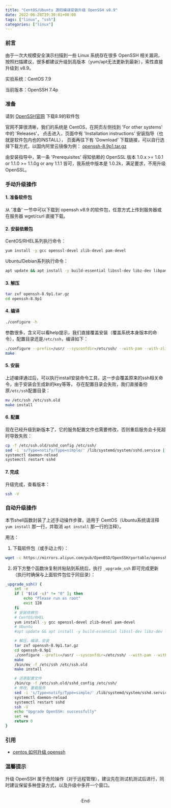 ```yaml
---
title: "CentOS/Ubuntu 源码编译安装升级 OpenSSH v8.9"
date: 2022-06-28T19:30:01+08:00
tags: ["linux", "ssh"]
categories: ["linux"]
---
```


### 前言

由于一次大规模安全演示扫描到一些 Linux 系统存在很多 OpenSSH 相关漏洞，
按照扫描建议，很多都建议升级到高版本（yum/apt无法更新到最新），索性直接升级到 v8.9。

实验系统：CentOS 7.9

当前版本：OpenSSH 7.4p

### 准备

请到 [OpenSSH官网](https://www.openssh.com/) 下载8.9的软件包

官网不算很清晰，我们的系统是 CentOS，在网页左侧找到 'For other systems' 中的 'Releases'，
点击进入，页面中有 'Installation instructions' 安装指导（也就是软件包内也的INSTALL），
页面再往下有 'Download' 下载链接，可以自行选择下载方式，以国内阿里云镜像为例：
[openssh-8.9p1.tar.gz](https://mirrors.aliyun.com/pub/OpenBSD/OpenSSH/portable/openssh-8.9p1.tar.gz)

由安装指导中，第一条 'Prerequisites' 得知依赖的 OpenSSL 版本 1.0.x >= 1.0.1 or 1.1.0 >= 1.1.0g or any 1.1.1
皆可，我系统中版本是 1.0.2k，满足要求，不用升级 OpenSSL。

### 手动升级操作

#### 1. 准备软件包

从 '准备' 一节中可以下载到 openssh v8.9 的软件包，任意方式上传到服务器或在服务器 wget/curl 直接下载。

#### 2. 安装依赖包

CentOS/RHEL系列执行命令：
```bash
yum install -y gcc openssl-devel zlib-devel pam-devel
```

Ubuntu/Debian系列执行命令：
```bash
apt update && apt install -y build-essential libssl-dev libz-dev libpam-dev
```

#### 3. 解压

```bash
tar zxf openssh-8.9p1.tar.gz
cd openssh-8.9p1
```

#### 4. 编译

```bash
./configure -h
```

参数很多，含义可以看help提示，我们直接覆盖安装（覆盖系统本身版本的命令），配置目录还是`/etc/ssh`，编译如下：
```bash
./configure --prefix=/usr/ --sysconfdir=/etc/ssh/ --with-pam --with-zlib --with-ssl-engine
make
```

#### 5. 安装

上述编译通过后，可以执行install安装命令工具，这一步会覆盖原来的ssh相关命令，由于安装会生成新的key等等，
存在配置目录会失败，我们直接备份原`/etc/ssh`配置目录：

```bash
mv /etc/ssh /etc/ssh.old
make install
```
#### 6. 配置

现在已经升级到新版本了，它的服务配置文件也需要修改，否则重启服务会卡死超时导致失败：
```bash
cp -f /etc/ssh.old/sshd_config /etc/ssh/
sed -i 's/Type=notify/Type=simple/' /lib/systemd/system/sshd.service || sed -i 's/Type=notify/Type=simple/' /lib/systemd/system/ssh.service
systemctl daemon-reload
systemctl restart sshd
```

#### 7. 完成

升级完成，查看版本：
```bash
ssh -V
```

### 自动升级操作

本节shell函数封装了上述手动操作步骤，适用于 CentOS（Ubuntu系统请注释 `yum install` 那一行，并取消 `apt install` 那一行的注释）。

用法：

1. 下载软件包（或手动上传）：

```bash
wget -c https://mirrors.aliyun.com/pub/OpenBSD/OpenSSH/portable/openssh-8.9p1.tar.gz
```

2. 将下方整个函数块复制并粘贴到系统后，执行 `_upgrade_ssh` 即可完成更新（执行时确保与上面软件包位于同目录）：

```bash
_upgrade_ssh() {
    set -e
    if [ "$(id -u)" != "0" ]; then
        echo "Please run as root"
        exit 128
    fi
    # 安装依赖包
    # CentOS/RHEL
    yum install -y gcc openssl-devel zlib-devel pam-devel
    # Ubuntu
    #apt update && apt install -y build-essential libssl-dev libz-dev libpam-dev

    # 解压、编译、安装
    tar zxf openssh-8.9p1.tar.gz
    cd openssh-8.9p1
    ./configure --prefix=/usr/ --sysconfdir=/etc/ssh/ --with-pam --with-zlib --with-ssl-engine
    make
    /bin/mv -f /etc/ssh /etc/ssh.old
    make install

    # 还原配置文件
    /bin/cp -f /etc/ssh.old/sshd_config /etc/ssh/
    # 修改、重载服务
    sed -i 's/Type=notify/Type=simple/' /lib/systemd/system/sshd.service || sed -i 's/Type=notify/Type=simple/' /lib/systemd/system/ssh.service || false
    systemctl daemon-reload
    systemctl restart sshd
    ssh -V
    echo "Upgrade OpenSSH: successfully"
    set +e
    return 0
}
```

### 引用

- [centos 如何升级 openssh](https://www.trickyedecay.me/2021/07/19/how-to-update-openssh-on-centos/)

### 温馨提示

升级 OpenSSH 属于危险操作（对于远程管理），建议先在测试机测试后进行，同时建议保留多种登录方式，以及升级中多开一个窗口。

<br>

<center>  ·End·  </center>